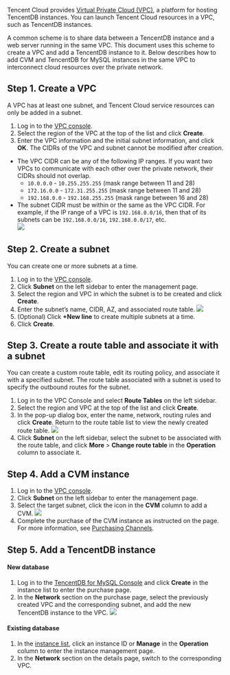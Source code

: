 Tencent Cloud provides [Virtual Private Cloud (VPC)](https://intl.cloud.tencent.com/document/product/215/535), a platform for hosting TencentDB instances. You can launch Tencent Cloud resources in a VPC, such as TencentDB instances.

A common scheme is to share data between a TencentDB instance and a web server running in the same VPC. This document uses this scheme to create a VPC and add a TencentDB instance to it.
Below describes how to add CVM and TencentDB for MySQL instances in the same VPC to interconnect cloud resources over the private network.

## Step 1. Create a VPC
A VPC has at least one subnet, and Tencent Cloud service resources can only be added in a subnet.
1. Log in to the [VPC console](https://console.cloud.tencent.com/vpc).
2. Select the region of the VPC at the top of the list and click **Create**.
3. Enter the VPC information and the initial subnet information, and click **OK**. The CIDRs of the VPC and subnet cannot be modified after creation.
 - The VPC CIDR can be any of the following IP ranges. If you want two VPCs to communicate with each other over the private network, their CIDRs should not overlap.
    - `10.0.0.0` - `10.255.255.255` (mask range between 11 and 28)
    - `172.16.0.0` - `172.31.255.255` (mask range between 11 and 28)
    - `192.168.0.0` - `192.168.255.255` (mask range between 16 and 28)
 - The subnet CIDR must be within or the same as the VPC CIDR.
 For example, if the IP range of a VPC is `192.168.0.0/16`, then that of its subnets can be `192.168.0.0/16`, `192.168.0.0/17`, etc.  
 ![](https://main.qcloudimg.com/raw/46b5e21b88d43da6f2697906bb5bfc21.png)

## Step 2. Create a subnet
You can create one or more subnets at a time.
1. Log in to the [VPC console](https://console.cloud.tencent.com/vpc).
2. Click **Subnet** on the left sidebar to enter the management page.
3. Select the region and VPC in which the subnet is to be created and click **Create**.
4. Enter the subnet’s name, CIDR, AZ, and associated route table.
![](https://main.qcloudimg.com/raw/84bd6ce8469eae5d399ce96a89168299.png)
5. (Optional) Click **+New line** to create multiple subnets at a time.
6. Click **Create**.

## Step 3. Create a route table and associate it with a subnet
You can create a custom route table, edit its routing policy, and associate it with a specified subnet. The route table associated with a subnet is used to specify the outbound routes for the subnet.
1. Log in to the VPC Console and select **Route Tables** on the left sidebar.
2. Select the region and VPC at the top of the list and click **Create**.
3. In the pop-up dialog box, enter the name, network, routing rules and click **Create**. Return to the route table list to view the newly created route table.
![](https://main.qcloudimg.com/raw/4e59f2e780b5296fe85b204bd86b8b73.png)
4. Click **Subnet** on the left sidebar, select the subnet to be associated with the route table, and click **More** > **Change route table** in the **Operation** column to associate it.

## Step 4. Add a CVM instance
1. Log in to the [VPC console](https://console.cloud.tencent.com/vpc).
2. Click **Subnet** on the left sidebar to enter the management page.
3. Select the target subnet, click the icon in the **CVM** column to add a CVM.
![](https://main.qcloudimg.com/raw/2bafceab2bb6a5a31fe76844e19bb07e.png)
4. Complete the purchase of the CVM instance as instructed on the page. For more information, see [Purchasing Channels](https://intl.cloud.tencent.com/document/product/213/506).

## Step 5. Add a TencentDB instance
#### New database
1. Log in to the [TencentDB for MySQL Console](https://console.cloud.tencent.com/cdb) and click **Create** in the instance list to enter the purchase page.
2. In the **Network** section on the purchase page, select the previously created VPC and the corresponding subnet, and add the new TencentDB instance to the VPC.
![](https://main.qcloudimg.com/raw/c8f5065a7ceafc763163b4abe82564bf.png)

#### Existing database
1. In the [instance list](https://console.cloud.tencent.com/cdb), click an instance ID or **Manage** in the **Operation** column to enter the instance management page.
2. In the **Network** section on the details page, switch to the corresponding VPC.
